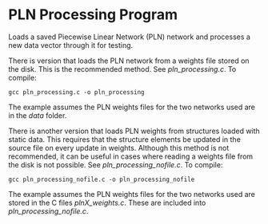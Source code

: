PLN Processing Program
======================

Loads a saved Piecewise Linear Network (PLN) network and processes a new data vector through it for testing.

There is version that loads the PLN network from a weights file stored on the disk. This is the recommended method. See *pln_processing.c*. To compile:

	gcc pln_processing.c -o pln_processing

The example assumes the PLN weights files for the two networks used are in the *data* folder.

There is another version that loads PLN weights from structures loaded with static data. This requires that the structure elements be updated in the source file on every update in weights. Although this method is not recommended, it can be useful in cases where reading a weights file from the disk is not possible. See *pln_processing_nofile.c*. To compile:

	gcc pln_processing_nofile.c -o pln_processing_nofile

The example assumes the PLN weights files for the two networks used are stored in the C files *plnX_weights.c*. These are included into *pln_processing_nofile.c*.

